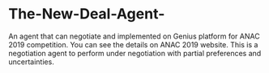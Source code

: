 # The-New-Deal-Agent-
An agent that can negotiate and implemented on Genius platform for ANAC 2019 competition. You can see the details on ANAC 2019 website. 
This is a negotiation agent to perform under negotiation with partial preferences and uncertainties. 
